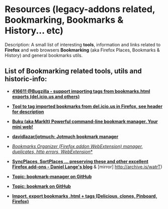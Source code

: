# Resources (legacy-addons related, Bookmarking, Bookmarks & History... etc)

Description: A small list of interesting **tools**, information and links related to **Firefox** and web browsers **Bookmarking** (aka Firefox Places, Bookmarks & History) and general bookmarks utils.

## List of Bookmarking related tools, utils and historic-info:

- [**416611 @Bugzilla - support importing tags from bookmarks.html exports (del.icio.us and others)**](https://bugzilla.mozilla.org/show_bug.cgi?id=416611)

- [**Tool to tag imported bookmarks from del.icio.us in Firefox, see header for description**](https://gist.github.com/novalis111/84f4cb6a2a08975daa26)

- [**Buku (aka MarkIt) Powerful command-line bookmark manager. Your mini web!**](https://github.com/jarun/Buku)

- [**davidlazar/jotmuch: Jotmuch bookmark manager**](https://github.com/davidlazar/jotmuch)

- [**Bookmarks Organizer (Firefox addon WebExtension) manager, duplicates, http* errors, WebExtension**](https://github.com/cadeyrn/bookmarks-organizer)

- [**SyncPlaces, SortPlaces ... preserving these and other excellent Firefox add-ons - Daniel Lange's blog**](https://daniel-lange.com/archives/71-SyncPlaces,-SortPlaces-...-preserving-these-and-other-excellent-Firefox-add-ons.html) & [mirror] http://archive.is/watrT)

- [**Topic: bookmark-manager on GitHub**](https://github.com/topics/bookmark-manager)
- [**Topic: bookmark on GitHub**](https://github.com/topics/bookmark)

- [**Import, export bookmarks .html + tags (Delicious, clones, Pinboard, Firefox)**](https://superuser.com/questions/223182/importing-delicious-export-into-firefox-3)
